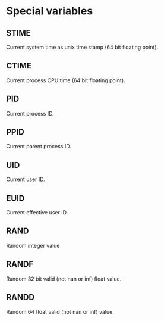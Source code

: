 # Special variables

## STIME
Current system time as unix time stamp (64 bit floating point).

## CTIME
Current process CPU time (64 bit floating point).

## PID
Current process ID.

## PPID
Current parent process ID.

## UID
Current user ID.

## EUID
Current effective user ID.

## RAND
Random integer value

## RANDF
Random 32 bit valid (not nan or inf) float value.

## RANDD
Random 64 float valid (not nan or inf) value.
